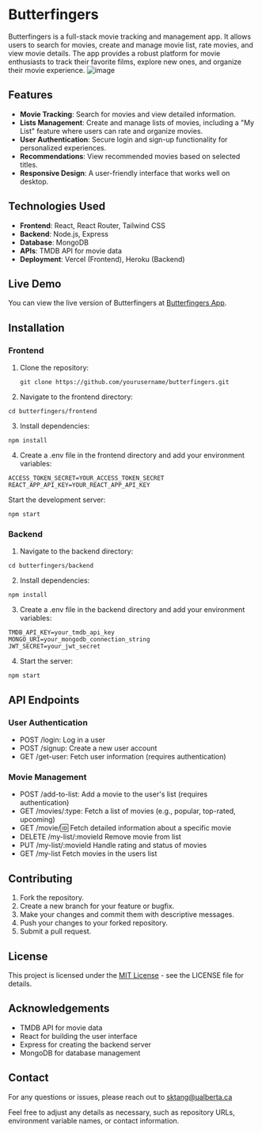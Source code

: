 # Butterfingers

Butterfingers is a full-stack movie tracking and management app. It allows users to search for movies, create and manage movie list, rate movies, and view movie details. The app provides a robust platform for movie enthusiasts to track their favorite films, explore new ones, and organize their movie experience.
![image](https://github.com/user-attachments/assets/8e0806bb-21a1-43c7-9173-d51c46fc20d7)

## Features

- **Movie Tracking**: Search for movies and view detailed information.
- **Lists Management**: Create and manage lists of movies, including a "My List" feature where users can rate and organize movies.
- **User Authentication**: Secure login and sign-up functionality for personalized experiences.
- **Recommendations**: View recommended movies based on selected titles.
- **Responsive Design**: A user-friendly interface that works well on desktop.

## Technologies Used

- **Frontend**: React, React Router, Tailwind CSS
- **Backend**: Node.js, Express
- **Database**: MongoDB
- **APIs**: TMDB API for movie data
- **Deployment**: Vercel (Frontend), Heroku (Backend)

## Live Demo

You can view the live version of Butterfingers at [Butterfingers App](https://butterfingers-app.vercel.app/).

## Installation

### Frontend

1. Clone the repository:

   ```
   git clone https://github.com/yourusername/butterfingers.git
   ```
   
2. Navigate to the frontend directory:
```
cd butterfingers/frontend
```
3. Install dependencies:
```
npm install
```

4. Create a .env file in the frontend directory and add your environment variables:
```
ACCESS_TOKEN_SECRET=YOUR_ACCESS_TOKEN_SECRET
REACT_APP_API_KEY=YOUR_REACT_APP_API_KEY
```

Start the development server:
```
npm start
```
### Backend
1. Navigate to the backend directory:
```
cd butterfingers/backend
```
2. Install dependencies:
```
npm install
```
3. Create a .env file in the backend directory and add your environment variables:
```
TMDB_API_KEY=your_tmdb_api_key
MONGO_URI=your_mongodb_connection_string
JWT_SECRET=your_jwt_secret
```
4. Start the server:
```
npm start
```
## API Endpoints
### User Authentication
- POST /login: Log in a user
- POST /signup: Create a new user account
- GET /get-user: Fetch user information (requires authentication)
### Movie Management
- POST /add-to-list: Add a movie to the user's list (requires authentication)
- GET /movies/:type: Fetch a list of movies (e.g., popular, top-rated, upcoming)
- GET /movie/:id: Fetch detailed information about a specific movie
- DELETE /my-list/:movieId Remove movie from list
- PUT /my-list/:movieId Handle rating and status of movies
- GET /my-list Fetch movies in the users list
## Contributing
1. Fork the repository.
2. Create a new branch for your feature or bugfix.
3. Make your changes and commit them with descriptive messages.
4. Push your changes to your forked repository.
5. Submit a pull request.
## License
This project is licensed under the [MIT License](LICENSE) - see the LICENSE file for details.

## Acknowledgements
- TMDB API for movie data
- React for building the user interface
- Express for creating the backend server
- MongoDB for database management
## Contact
For any questions or issues, please reach out to sktang@ualberta.ca

Feel free to adjust any details as necessary, such as repository URLs, environment variable names, or contact information.
